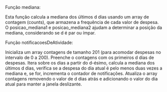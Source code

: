 Função mediana:

Esta função calcula a mediana dos últimos d dias usando um array de contagem (counts), que armazena a frequência de cada valor de despesa.
O posicao_mediana1 e posicao_mediana2 ajudam a determinar a posição da mediana, considerando se d é par ou ímpar.

Função notificacoesDeAtividade:

Inicializa um array contagens de tamanho 201 (para acomodar despesas no intervalo de 0 a 200).
Preenche o contagens com os primeiros d dias de despesas.
Itera sobre os dias a partir do d-ésimo, calcula a mediana dos últimos d dias, verifica se a despesa do dia atual é pelo menos duas vezes a mediana e, se for, incrementa o contador de notificações.
Atualiza o array contagens removendo o valor de d dias atrás e adicionando o valor do dia atual para manter a janela deslizante.
